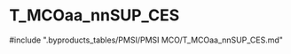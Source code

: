 # T_MCOaa_nnSUP_CES

<!-- ATTENTION : Ne pas supprimer ou modifier la ligne ci-dessous -->
#include ".byproducts_tables/PMSI/PMSI MCO/T_MCOaa_nnSUP_CES.md"
<!-- ATTENTION : Ne pas supprimer ou modifier la ligne ci-dessus -->

